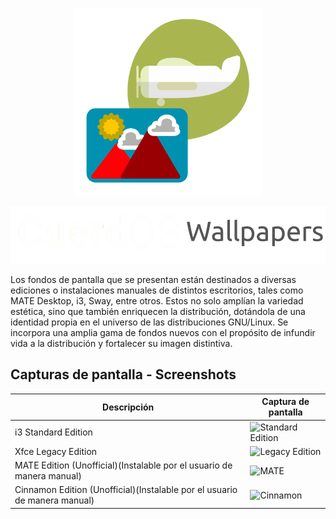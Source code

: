 <!-- Logo -->
<p align="center">
  <img src="/cuerd-md/cuerdos-wall.png" alt="Logo" width="300" height="300">
</p>

<p align="center">
  <img src="/cuerd-md/cuerd-name.png" alt="Logo" width="532" height="92">
</p>

Los fondos de pantalla que se presentan están destinados a diversas ediciones o instalaciones manuales de distintos escritorios, tales como MATE Desktop, i3, Sway, entre otros. Estos no solo amplían la variedad estética, sino que también enriquecen la distribución, dotándola de una identidad propia en el universo de las distribuciones GNU/Linux. Se incorpora una amplia gama de fondos nuevos con el propósito de infundir vida a la distribución y fortalecer su imagen distintiva.

<!-- Capturas de pantalla -->
## Capturas de pantalla - Screenshots

| Descripción | Captura de pantalla |
| ----------- | ------------------ |
| i3 Standard Edition | ![Standard Edition](i3-edition.png) |
| Xfce Legacy Edition | ![Legacy Edition](xfce-edition.png) |
| MATE Edition (Unofficial)(Instalable por el usuario de manera manual) | ![MATE](mate-edition.png) |
| Cinnamon Edition (Unofficial)(Instalable por el usuario de manera manual) | ![Cinnamon](cinnamon-edition.png) |
